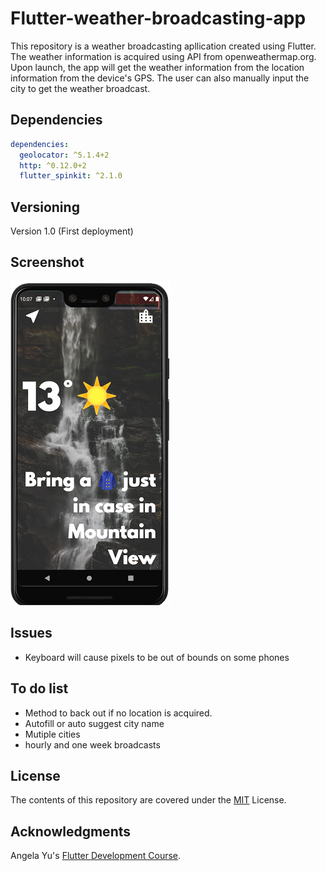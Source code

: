 Flutter-weather-broadcasting-app
==
This repository is a weather broadcasting apllication created using Flutter. The weather information is acquired using API from openweathermap.org. Upon launch, the app will get the weather information from the location information from the device's GPS. The user can also manually input the city to get the weather broadcast.

## Dependencies
```yaml
dependencies:
  geolocator: ^5.1.4+2
  http: ^0.12.0+2
  flutter_spinkit: ^2.1.0
```
## Versioning
Version 1.0 (First deployment)
## Screenshot
![Demo](images/demo.png)
## Issues
* Keyboard will cause pixels to be out of bounds on some phones

## To do list
* Method to back out if no location is acquired.
* Autofill or auto suggest city name
* Mutiple cities 
* hourly and one week broadcasts

## License

The contents of this repository are covered under the [MIT](LICENSE) License.

## Acknowledgments
Angela Yu's [Flutter Development Course](https://www.appbrewery.co/p/flutter-development-bootcamp-with-dart).

